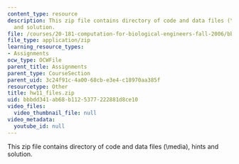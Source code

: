 ```yaml
---
content_type: resource
description: This zip file contains directory of code and data files (\media), hints
  and solution.
file: /courses/20-181-computation-for-biological-engineers-fall-2006/bbbdd341ab68b1125377222881d8ce10_hw11_files.zip
file_type: application/zip
learning_resource_types:
- Assignments
ocw_type: OCWFile
parent_title: Assignments
parent_type: CourseSection
parent_uid: 3c24f91c-4a00-68cb-e3e4-c18970aa385f
resourcetype: Other
title: hw11_files.zip
uid: bbbdd341-ab68-b112-5377-222881d8ce10
video_files:
  video_thumbnail_file: null
video_metadata:
  youtube_id: null
---
```

This zip file contains directory of code and data files (\media), hints and solution.

